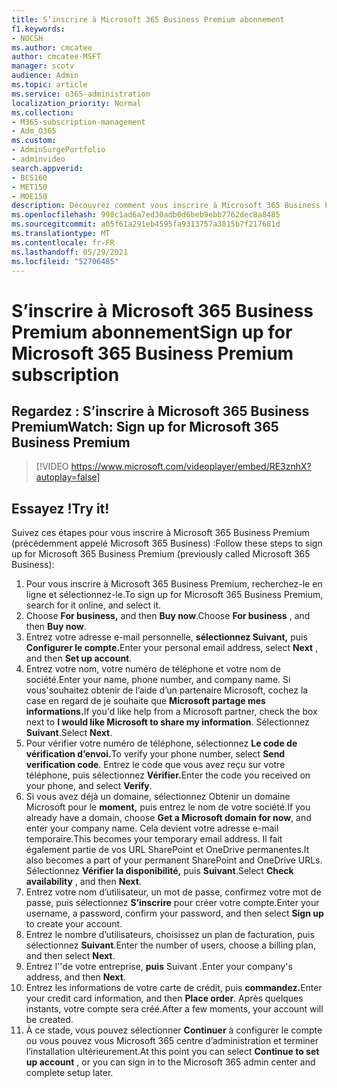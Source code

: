 ```yaml
---
title: S’inscrire à Microsoft 365 Business Premium abonnement
f1.keywords:
- NOCSH
ms.author: cmcatee
author: cmcatee-MSFT
manager: scotv
audience: Admin
ms.topic: article
ms.service: o365-administration
localization_priority: Normal
ms.collection:
- M365-subscription-management
- Adm_O365
ms.custom:
- AdminSurgePortfolio
- adminvideo
search.appverid:
- BCS160
- MET150
- MOE150
description: Découvrez comment vous inscrire à Microsoft 365 Business Premium (précédemment appelé Microsoft 365 Business).
ms.openlocfilehash: 998c1ad6a7ed30adb0d6beb9ebb7762dec8a8485
ms.sourcegitcommit: a05f61a291eb4595fa9313757a3815b7f217681d
ms.translationtype: MT
ms.contentlocale: fr-FR
ms.lasthandoff: 05/29/2021
ms.locfileid: "52706485"
---
```

# <a name="sign-up-for-microsoft-365-business-premium-subscription"></a><span data-ttu-id="d9a4c-103">S’inscrire à Microsoft 365 Business Premium abonnement</span><span class="sxs-lookup"><span data-stu-id="d9a4c-103">Sign up for Microsoft 365 Business Premium subscription</span></span>

## <a name="watch-sign-up-for-microsoft-365-business-premium"></a><span data-ttu-id="d9a4c-104">Regardez : S’inscrire à Microsoft 365 Business Premium</span><span class="sxs-lookup"><span data-stu-id="d9a4c-104">Watch: Sign up for Microsoft 365 Business Premium</span></span>

> [!VIDEO https://www.microsoft.com/videoplayer/embed/RE3znhX?autoplay=false]

## <a name="try-it"></a><span data-ttu-id="d9a4c-105">Essayez !</span><span class="sxs-lookup"><span data-stu-id="d9a4c-105">Try it!</span></span>

<span data-ttu-id="d9a4c-106">Suivez ces étapes pour vous inscrire à Microsoft 365 Business Premium (précédemment appelé Microsoft 365 Business) :</span><span class="sxs-lookup"><span data-stu-id="d9a4c-106">Follow these steps to sign up for Microsoft 365 Business Premium (previously called Microsoft 365 Business):</span></span>

1. <span data-ttu-id="d9a4c-107">Pour vous inscrire à Microsoft 365 Business Premium, recherchez-le en ligne et sélectionnez-le.</span><span class="sxs-lookup"><span data-stu-id="d9a4c-107">To sign up for Microsoft 365 Business Premium, search for it online, and select it.</span></span>
2. <span data-ttu-id="d9a4c-108">Choose  **For business,** and then  **Buy now**.</span><span class="sxs-lookup"><span data-stu-id="d9a4c-108">Choose  **For business** , and then  **Buy now**.</span></span>
3. <span data-ttu-id="d9a4c-109">Entrez votre adresse e-mail personnelle, **sélectionnez Suivant,** puis **Configurer le compte.**</span><span class="sxs-lookup"><span data-stu-id="d9a4c-109">Enter your personal email address, select  **Next** , and then  **Set up account**.</span></span>
4. <span data-ttu-id="d9a4c-110">Entrez votre nom, votre numéro de téléphone et votre nom de société.</span><span class="sxs-lookup"><span data-stu-id="d9a4c-110">Enter your name, phone number, and company name.</span></span> <span data-ttu-id="d9a4c-111">Si vous&#39;souhaitez obtenir de l’aide d’un partenaire Microsoft, cochez la case en regard de je souhaite que **Microsoft partage mes informations.**</span><span class="sxs-lookup"><span data-stu-id="d9a4c-111">If you&#39;d like help from a Microsoft partner, check the box next to  **I would like Microsoft to share my information**.</span></span> <span data-ttu-id="d9a4c-112">Sélectionnez  **Suivant**.</span><span class="sxs-lookup"><span data-stu-id="d9a4c-112">Select  **Next**.</span></span>
5. <span data-ttu-id="d9a4c-113">Pour vérifier votre numéro de téléphone, sélectionnez **Le code de vérification d’envoi.**</span><span class="sxs-lookup"><span data-stu-id="d9a4c-113">To verify your phone number, select  **Send verification code**.</span></span> <span data-ttu-id="d9a4c-114">Entrez le code que vous avez reçu sur votre téléphone, puis sélectionnez **Vérifier.**</span><span class="sxs-lookup"><span data-stu-id="d9a4c-114">Enter the code you received on your phone, and select  **Verify**.</span></span>
6. <span data-ttu-id="d9a4c-115">Si vous avez déjà un domaine, sélectionnez Obtenir un domaine Microsoft pour le  **moment,** puis entrez le nom de votre société.</span><span class="sxs-lookup"><span data-stu-id="d9a4c-115">If you already have a domain, choose  **Get a Microsoft domain for now**, and enter your company name.</span></span> <span data-ttu-id="d9a4c-116">Cela devient votre adresse e-mail temporaire.</span><span class="sxs-lookup"><span data-stu-id="d9a4c-116">This becomes your temporary email address.</span></span> <span data-ttu-id="d9a4c-117">Il fait également partie de vos URL SharePoint et OneDrive permanentes.</span><span class="sxs-lookup"><span data-stu-id="d9a4c-117">It also becomes a part of your permanent SharePoint and OneDrive URLs.</span></span> <span data-ttu-id="d9a4c-118">Sélectionnez  **Vérifier la disponibilité,** puis  **Suivant**.</span><span class="sxs-lookup"><span data-stu-id="d9a4c-118">Select  **Check availability** , and then  **Next**.</span></span>
7. <span data-ttu-id="d9a4c-119">Entrez votre nom d’utilisateur, un mot de passe, confirmez votre mot de passe, puis sélectionnez  **S’inscrire**  pour créer votre compte.</span><span class="sxs-lookup"><span data-stu-id="d9a4c-119">Enter your username, a password, confirm your password, and then select  **Sign up**  to create your account.</span></span>
8. <span data-ttu-id="d9a4c-120">Entrez le nombre d’utilisateurs, choisissez un plan de facturation, puis sélectionnez  **Suivant**.</span><span class="sxs-lookup"><span data-stu-id="d9a4c-120">Enter the number of users, choose a billing plan, and then select  **Next**.</span></span>
9.  <span data-ttu-id="d9a4c-121">Entrez l'&#39;de votre entreprise,  **puis** Suivant .</span><span class="sxs-lookup"><span data-stu-id="d9a4c-121">Enter your company&#39;s address, and then  **Next**.</span></span>
10. <span data-ttu-id="d9a4c-122">Entrez les informations de votre carte de crédit, puis **commandez.**</span><span class="sxs-lookup"><span data-stu-id="d9a4c-122">Enter your credit card information, and then  **Place order**.</span></span> <span data-ttu-id="d9a4c-123">Après quelques instants, votre compte sera créé.</span><span class="sxs-lookup"><span data-stu-id="d9a4c-123">After a few moments, your account will be created.</span></span>
11. <span data-ttu-id="d9a4c-124">À ce stade, vous pouvez sélectionner **Continuer** à configurer le compte ou vous pouvez vous Microsoft 365 centre d’administration et terminer l’installation ultérieurement.</span><span class="sxs-lookup"><span data-stu-id="d9a4c-124">At this point you can select  **Continue to set up account** , or you can sign in to the Microsoft 365 admin center and complete setup later.</span></span>